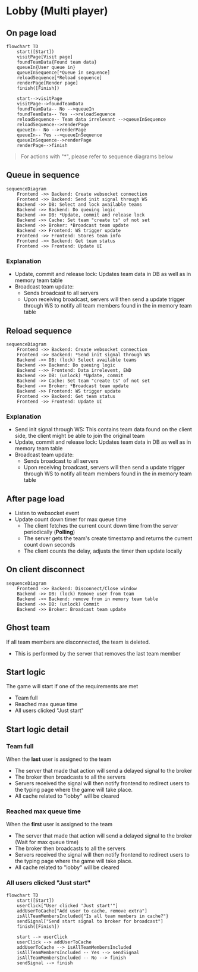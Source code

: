 # Lobby (Multi player)
## On page load
```mermaid
flowchart TD
    start([Start])
    visitPage[Visit page] 
    foundTeamData{Found team data} 
    queueIn{User queue in} 
    queueInSequence[*Queue in sequence] 
    reloadSequence[*Reload sequence] 
    renderPage[Render page]
    finish([Finish])

    start-->visitPage
    visitPage-->foundTeamData
    foundTeamData-- No -->queueIn
    foundTeamData-- Yes -->reloadSequence
    reloadSequence-- Team data irrelevant -->queueInSequence
    reloadSequence-->renderPage
    queueIn-- No -->renderPage
    queueIn-- Yes -->queueInSequence
    queueInSequence-->renderPage
    renderPage-->finish
```
> For actions with "*", please refer to sequence diagrams below

## Queue in sequence
```mermaid
sequenceDiagram
    Frontend ->> Backend: Create websocket connection 
    Frontend ->> Backend: Send init signal through WS
    Backend ->> DB: Select and lock available teams 
    Backend ->> Backend: Do queuing logic
    Backend ->> DB: *Update, commit and release lock
    Backend ->> Cache: Set team "create ts" of not set
    Backend ->> Broker: *Broadcast team update
    Backend ->> Frontend: WS trigger update
    Frontend ->> Frontend: Stores team info
    Frontend ->> Backend: Get team status
    Frontend ->> Frontend: Update UI
```
### Explanation
- Update, commit and release lock: Updates team data in DB as well as in memory team table
- Broadcast team update: 
    - Sends broadcast to all servers
    - Upon receiving broadcast, servers will then send a update trigger through WS to notify all team members found in the in memory team table

## Reload sequence
```mermaid
sequenceDiagram
    Frontend ->> Backend: Create websocket connection 
    Frontend ->> Backend: *Send init signal through WS
    Backend ->> DB: (lock) Select available teams 
    Backend ->> Backend: Do queuing logic
    Backend -->> Frontend: Data irrelevent, END
    Backend ->> DB: (unlock) *Update, commit
    Backend ->> Cache: Set team "create ts" of not set
    Backend ->> Broker: *Broadcast team update
    Backend ->> Frontend: WS trigger update
    Frontend ->> Backend: Get team status
    Frontend ->> Frontend: Update UI
```
### Explanation
- Send init signal through WS: This contains team data found on the client side, the client might be able to join the original team
- Update, commit and release lock: Updates team data in DB as well as in memory team table
- Broadcast team update: 
    - Sends broadcast to all servers
    - Upon receiving broadcast, servers will then send a update trigger through WS to notify all team members found in the in memory team table

## After page load
- Listen to websocket event
- Update count down timer for max queue time
    - The client fetches the current count down time from the server periodically (**Polling**)
    - The server gets the team's create timestamp and returns the current count down seconds
    - The client counts the delay, adjusts the timer then update locally

## On client disconnect
```mermaid
sequenceDiagram
    Frontend ->> Backend: Disconnect/Close window
    Backend ->> DB: (lock) Remove user from team
    Backend ->> Backend: remove from in memory team table 
    Backend ->> DB: (unlock) Commit
    Backend ->> Broker: Broadcast team update
```
## Ghost team
If all team members are disconnected, the team is deleted.
- This is performed by the server that removes the last team member

## Start logic
The game will start if one of the requirements are met
- Team full
- Reached max queue time
- All users clicked "Just start"

## Start logic detail
### Team full
When the **last** user is assigned to the team
- The server that made that action will send a delayed signal to the broker
- The broker then broadcasts to all the servers
- Servers received the signal will then notify frontend to redirect users to the typing page where the game will take place.
- All cache related to "lobby" will be cleared

### Reached max queue time
When the **first** user is assigned to the team
- The server that made that action will send a delayed signal to the broker (Wait for max queue time)
- The broker then broadcasts to all the servers
- Servers received the signal will then notify frontend to redirect users to the typing page where the game will take place.
- All cache related to "lobby" will be cleared

### All users clicked "Just start"
```mermaid
flowchart TD
    start([Start])
    userClick["User clicked 'Just start'"]
    addUserToCache["Add user to cache, remove extra"]
    isAllTeamMembersIncluded{"Is all team members in cache?"}
    sendSignal["Send start signal to broker for broadcast"]
    finish([Finish])

    start --> userClick 
    userClick --> addUserToCache
    addUserToCache --> isAllTeamMembersIncluded
    isAllTeamMembersIncluded -- Yes --> sendSignal
    isAllTeamMembersIncluded -- No --> finish
    sendSignal --> finish
```
